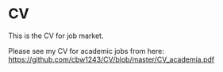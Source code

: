 # CV

This is the CV for job market. 

Please see my CV for academic jobs from here: https://github.com/cbw1243/CV/blob/master/CV_academia.pdf

